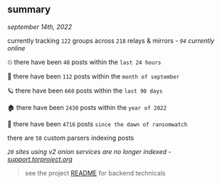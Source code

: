 
## summary
_september 14th, 2022_

currently tracking `122` groups across `218` relays & mirrors - _`94` currently online_

⏲ there have been `48` posts within the `last 24 hours`

🦈 there have been `112` posts within the `month of september`

🪐 there have been `660` posts within the `last 90 days`

🏚 there have been `2430` posts within the `year of 2022`

🦕 there have been `4716` posts `since the dawn of ransomwatch`

there are `58` custom parsers indexing posts

_`20` sites using v2 onion services are no longer indexed - [support.torproject.org](https://support.torproject.org/onionservices/v2-deprecation/)_

> see the project [README](https://github.com/joshhighet/ransomwatch#ransomwatch--) for backend technicals
